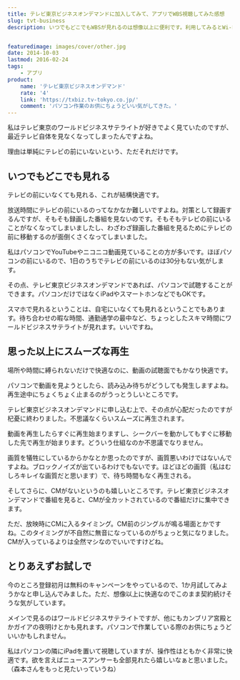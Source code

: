 ```yaml
---
title: テレビ東京ビジネスオンデマンドに加入してみて、アプリでWBS視聴してみた感想
slug: tvt-business
description: いつでもどこでもWBSが見れるのは想像以上に便利です。利用してみるとWi-Fi環境下であれば再生の待ち時間がなく、不気味なくらいスムーズに試聴できました。WBSだけでなくテレビ東京のビジネス番組が見れるので、何かとお得な気がします。


featuredimage: images/cover/other.jpg
date: 2014-10-03
lastmod: 2016-02-24
tags: 
    - アプリ
product:
    name: 'テレビ東京ビジネスオンデマンド'
    rate: '4'
    link: 'https://txbiz.tv-tokyo.co.jp/'
    comment: 'パソコン作業のお供にちょうどいい気がしてきた。'
---
```


私はテレビ東京のワールドビジネスサテライトが好きでよく見ていたのですが、最近テレビ自体を見なくなってしまったんですよね。

理由は単純にテレビの前にいないという、ただそれだけです。


## いつでもどこでも見れる


テレビの前にいなくても見れる、これが結構快適です。

放送時間にテレビの前にいるのってなかなか難しいですよね。対策として録画するんですが、そもそも録画した番組を見ないのです。そもそもテレビの前にいることがなくなってしまいましたし、わざわざ録画した番組を見るためにテレビの前に移動するのが面倒くさくなってしまいました。

私はパソコンでYouTubeやニコニコ動画見ていることの方が多いです。ほぼパソコンの前にいるので、1日のうちでテレビの前にいるのは30分もない気がします。

その点、テレビ東京ビジネスオンデマンドであれば、パソコンで試聴することができます。パソコンだけではなくiPadやスマートホンなどでもOKです。

スマホで見れるということは、自宅にいなくても見れるということでもあります。待ち合わせの暇な時間、通勤通学の最中など、ちょっとしたスキマ時間にワールドビジネスサテライトが見れます。いいですね。


## 思った以上にスムーズな再生


場所や時間に縛られないだけで快適なのに、動画の試聴面でもかなり快適です。

パソコンで動画を見ようとしたら、読み込み待ちがどうしても発生しますよね。再生途中にちょくちょく止まるのがうっとうしいところです。

テレビ東京ビジネスオンデマンドに申し込む上で、その点が心配だったのですが杞憂に終わりました。不思議なくらいスムーズに再生されます。

動画を再生したらすぐに再生始まりますし、シークバーを動かしてもすぐに移動した先で再生が始まります。どういう仕組なのか不思議でなりません。

画質を犠牲にしているからかなとか思ったのですが、画質悪いわけではないんですよね。ブロックノイズが出ているわけでもないです。ほどほどの画質（私はむしろキレイな画質だと思います）で、待ち時間もなく再生される。

そしてさらに、CMがないというのも嬉しいところです。テレビ東京ビジネスオンデマンドで番組を見ると、CMが全カットされているので番組だけに集中できます。

ただ、放映時にCMに入るタイミング。CM前のジングルが鳴る場面とかですね。このタイミングが不自然に無音になっているのがちょっと気になりました。CMが入っているよりは全然マシなのでいいですけどね。


## とりあえずお試しで


今のところ登録初月は無料のキャンペーンをやっているので、1か月試してみようかなと申し込んでみました。ただ、想像以上に快適なのでこのまま契約続けそうな気がしています。

メインで見るのはワールドビジネスサテライトですが、他にもカンブリア宮殿とかガイアの夜明けとかも見れます。パソコンで作業している際のお供にちょうどいいかもしれません。

私はパソコンの隣にiPadを置いて視聴していますが、操作性はともかく非常に快適です。欲を言えばニュースアンサーも全部見れたら嬉しいなぁと思いました。（森本さんをもっと見たいっていうね）


  